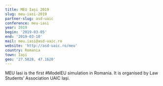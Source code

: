 ```yaml
---
title: MEU Iași 2019
slug: meu-iasi-2019
partner-slug: asd-uaic
conference: meu-iasi
year: 2019
begin: '2019-03-05'
end: '2019-03-10'
mail: meu.iasi@asd-uaic.ro
website: 'http://asd-uaic.ro/meu'
country: Romania
town: Iași
geo: '27.5828, 47.1620'
---
```

MEU Iasi is the first #ModelEU simulation in Romania. It is organised by Law Students’ Association UAIC Iași.
